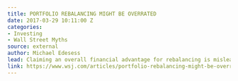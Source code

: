 ```yaml
---
title: PORTFOLIO REBALANCING MIGHT BE OVERRATED
date: 2017-03-29 10:11:00 Z
categories:
- Investing
- Wall Street Myths
source: external
author: Michael Edesess
lead: Claiming an overall financial advantage for rebalancing is misleading.
link: https://www.wsj.com/articles/portfolio-rebalancing-might-be-overrated-1483931101
---
```


